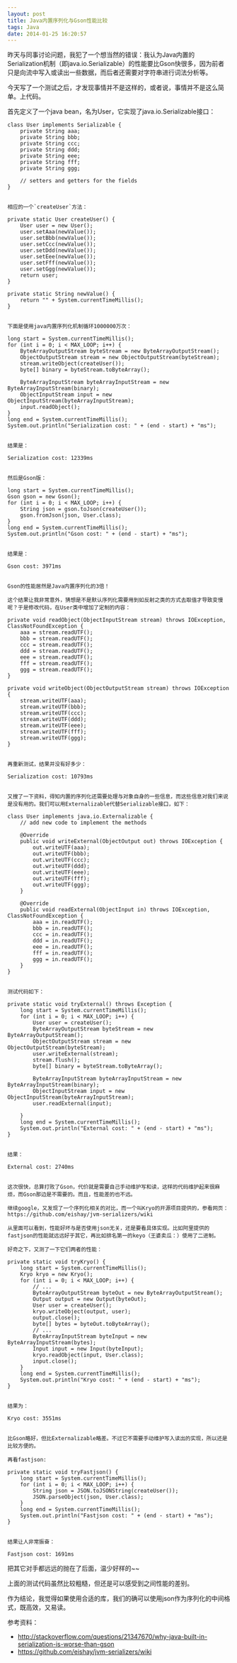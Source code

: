 ```yaml
---
layout: post
title: Java内置序列化与Gson性能比较
tags: Java
date: 2014-01-25 16:20:57
---
```


昨天与同事讨论问题，我犯了一个想当然的错误：我认为Java内置的Serialization机制（即java.io.Serializable）的性能要比Gson快很多，因为前者只是向流中写入或读出一些数据，而后者还需要对字符串进行词法分析等。

今天写了一个测试之后，才发现事情并不是这样的，或者说，事情并不是这么简单。上代码。

首先定义了一个java bean，名为User，它实现了java.io.Serializable接口：

    class User implements Serializable {
        private String aaa;
        private String bbb;
        private String ccc;
        private String ddd;
        private String eee;
        private String fff;
        private String ggg;

        // setters and getters for the fields
    }
    

    相应的一个`createUser`方法：

    private static User createUser() {
        User user = new User();
        user.setAaa(newValue());
        user.setBbb(newValue());
        user.setCcc(newValue());
        user.setDdd(newValue());
        user.setEee(newValue());
        user.setFff(newValue());
        user.setGgg(newValue());
        return user;
    }

    private static String newValue() {
        return "" + System.currentTimeMillis();
    }
    

    下面是使用java内置序列化机制循环1000000万次：

    long start = System.currentTimeMillis();
    for (int i = 0; i < MAX_LOOP; i++) {
        ByteArrayOutputStream byteStream = new ByteArrayOutputStream();
        ObjectOutputStream stream = new ObjectOutputStream(byteStream);
        stream.writeObject(createUser());
        byte[] binary = byteStream.toByteArray();

        ByteArrayInputStream byteArrayInputStream = new ByteArrayInputStream(binary);
        ObjectInputStream input = new ObjectInputStream(byteArrayInputStream);
        input.readObject();
    }
    long end = System.currentTimeMillis();
    System.out.println("Serialization cost: " + (end - start) + "ms");
    

    结果是：

    Serialization cost: 12339ms
    

    然后是Gson版：

    long start = System.currentTimeMillis();
    Gson gson = new Gson();
    for (int i = 0; i < MAX_LOOP; i++) {
        String json = gson.toJson(createUser());
        gson.fromJson(json, User.class);
    }
    long end = System.currentTimeMillis();
    System.out.println("Gson cost: " + (end - start) + "ms");
    

    结果是：

    Gson cost: 3971ms
    

    Gson的性能居然是Java内置序列化的3倍！

    这个结果让我非常意外，猜想是不是默认序列化需要用到如反射之类的方式去取值才导致变慢呢？于是修改代码，在User类中增加了定制的内容：

    private void readObject(ObjectInputStream stream) throws IOException, ClassNotFoundException {
        aaa = stream.readUTF();
        bbb = stream.readUTF();
        ccc = stream.readUTF();
        ddd = stream.readUTF();
        eee = stream.readUTF();
        fff = stream.readUTF();
        ggg = stream.readUTF();
    }

    private void writeObject(ObjectOutputStream stream) throws IOException {
        stream.writeUTF(aaa);
        stream.writeUTF(bbb);
        stream.writeUTF(ccc);
        stream.writeUTF(ddd);
        stream.writeUTF(eee);
        stream.writeUTF(fff);
        stream.writeUTF(ggg);
    }
    

    再重新测试，结果并没有好多少：

    Serialization cost: 10793ms
    

    又搜了一下资料，得知内置的序列化还需要处理与对象自身的一些信息，而这些信息对我们来说是没有用的。我们可以用Externalizable代替Serializable接口，如下：

    class User implements java.io.Externalizable {
        // add new code to implement the methods

        @Override
        public void writeExternal(ObjectOutput out) throws IOException {
            out.writeUTF(aaa);
            out.writeUTF(bbb);
            out.writeUTF(ccc);
            out.writeUTF(ddd);
            out.writeUTF(eee);
            out.writeUTF(fff);
            out.writeUTF(ggg);
        }

        @Override
        public void readExternal(ObjectInput in) throws IOException, ClassNotFoundException {
            aaa = in.readUTF();
            bbb = in.readUTF();
            ccc = in.readUTF();
            ddd = in.readUTF();
            eee = in.readUTF();
            fff = in.readUTF();
            ggg = in.readUTF();
        }
    }
    

    测试代码如下：

    private static void tryExternal() throws Exception {
        long start = System.currentTimeMillis();
        for (int i = 0; i < MAX_LOOP; i++) {
            User user = createUser();
            ByteArrayOutputStream byteStream = new ByteArrayOutputStream();
            ObjectOutputStream stream = new ObjectOutputStream(byteStream);
            user.writeExternal(stream);
            stream.flush();
            byte[] binary = byteStream.toByteArray();

            ByteArrayInputStream byteArrayInputStream = new ByteArrayInputStream(binary);
            ObjectInputStream input = new ObjectInputStream(byteArrayInputStream);
            user.readExternal(input);

        }
        long end = System.currentTimeMillis();
        System.out.println("External cost: " + (end - start) + "ms");
    }
    

    结果：

    External cost: 2740ms
    

    这次很快，总算打败了Gson，代价就是需要自己手动维护写和读，这样的代码维护起来很麻烦，而Gson那边是不需要的。而且，性能差的也不远。

    继续google，又发现了一个序列化相关的对比，而一个叫Kryo的开源项目提供的，参看网页：https://github.com/eishay/jvm-serializers/wiki

    从里面可以看到，性能好坏与是否使用json无关，还是要看具体实现。比如阿里提供的fastjson的性能就远远好于其它，再比如排名第一的keyo（王婆卖瓜：）使用了二进制。

    好奇之下，又测了一下它们两者的性能：

    private static void tryKryo() {
        long start = System.currentTimeMillis();
        Kryo kryo = new Kryo();
        for (int i = 0; i < MAX_LOOP; i++) {
            // ...
            ByteArrayOutputStream byteOut = new ByteArrayOutputStream();
            Output output = new Output(byteOut);
            User user = createUser();
            kryo.writeObject(output, user);
            output.close();
            byte[] bytes = byteOut.toByteArray();
            // ...
            ByteArrayInputStream byteInput = new ByteArrayInputStream(bytes);
            Input input = new Input(byteInput);
            kryo.readObject(input, User.class);
            input.close();
        }
        long end = System.currentTimeMillis();
        System.out.println("Kryo cost: " + (end - start) + "ms");
    }
    

    结果为：

    Kryo cost: 3551ms
    

    比Gson略好，但比Externalizable略差。不过它不需要手动维护写入读出的实现，所以还是比较方便的。

    再看fastjson:

    private static void tryFastjson() {
        long start = System.currentTimeMillis();
        for (int i = 0; i < MAX_LOOP; i++) {
            String json = JSON.toJSONString(createUser());
            JSON.parseObject(json, User.class);
        }
        long end = System.currentTimeMillis();
        System.out.println("Fastjson cost: " + (end - start) + "ms");
    }
    

    结果让人非常振奋：

    Fastjson cost: 1691ms

把其它对手都远远的抛在了后面，温少好样的~~

上面的测试代码虽然比较粗糙，但还是可以感受到之间性能的差别。

作为结论，我觉得如果使用合适的库，我们的确可以使用json作为序列化的中间格式，既高效，又易读。

参考资料：

*   http://stackoverflow.com/questions/21347670/why-java-built-in-serialization-is-worse-than-gson
*   https://github.com/eishay/jvm-serializers/wiki
